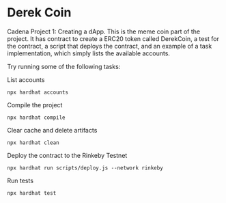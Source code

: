 # Derek Coin

Cadena Project 1: Creating a dApp. This is the meme coin part of the project. It has contract to create a ERC20 token called DerekCoin, a test for the contract, a script that deploys the contract, and an example of a task implementation, which simply lists the available accounts.

Try running some of the following tasks:

List accounts
```shell
npx hardhat accounts
```

Compile the project
```shell
npx hardhat compile
```

Clear cache and delete artifacts
```shell
npx hardhat clean
```

Deploy the contract to the Rinkeby Testnet
```shell
npx hardhat run scripts/deploy.js --network rinkeby
```

Run tests
```shell
npx hardhat test
```
